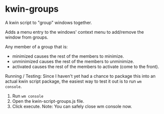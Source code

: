 # kwin-groups
A kwin script to "group" windows together.

Adds a menu entry to the windows' context menu to add/remove the window from groups.

Any member of a group that is:
- minimized causes the rest of the members to minimize.
- unminimized causes the rest of the members to unminimize.
- activated causes the rest of the members to activate (come to the front).

Running / Testing:
Since I haven't yet had a chance to package this into an actual kwin script package, the easiest way to test it out is to run `wm console`.
1. Run `wm console`
2. Open the kwin-script-groups.js file.
3. Click execute.
Note: You can safely close wm console now.
